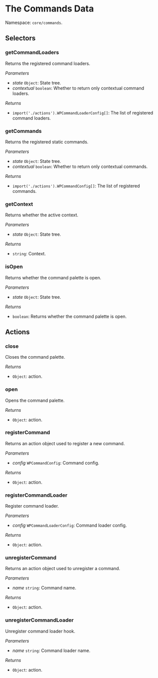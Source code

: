# The Commands Data

Namespace: `core/commands`.

## Selectors

<!-- START TOKEN(Autogenerated selectors|../../../packages/commands/src/store/selectors.js) -->

### getCommandLoaders

Returns the registered command loaders.

_Parameters_

- _state_ `Object`: State tree.
- _contextual_ `boolean`: Whether to return only contextual command loaders.

_Returns_

- `import('./actions').WPCommandLoaderConfig[]`: The list of registered command loaders.

### getCommands

Returns the registered static commands.

_Parameters_

- _state_ `Object`: State tree.
- _contextual_ `boolean`: Whether to return only contextual commands.

_Returns_

- `import('./actions').WPCommandConfig[]`: The list of registered commands.

### getContext

Returns whether the active context.

_Parameters_

- _state_ `Object`: State tree.

_Returns_

- `string`: Context.

### isOpen

Returns whether the command palette is open.

_Parameters_

- _state_ `Object`: State tree.

_Returns_

- `boolean`: Returns whether the command palette is open.

<!-- END TOKEN(Autogenerated selectors|../../../packages/commands/src/store/selectors.js) -->

## Actions

<!-- START TOKEN(Autogenerated actions|../../../packages/commands/src/store/actions.js) -->

### close

Closes the command palette.

_Returns_

- `Object`: action.

### open

Opens the command palette.

_Returns_

- `Object`: action.

### registerCommand

Returns an action object used to register a new command.

_Parameters_

- _config_ `WPCommandConfig`: Command config.

_Returns_

- `Object`: action.

### registerCommandLoader

Register command loader.

_Parameters_

- _config_ `WPCommandLoaderConfig`: Command loader config.

_Returns_

- `Object`: action.

### unregisterCommand

Returns an action object used to unregister a command.

_Parameters_

- _name_ `string`: Command name.

_Returns_

- `Object`: action.

### unregisterCommandLoader

Unregister command loader hook.

_Parameters_

- _name_ `string`: Command loader name.

_Returns_

- `Object`: action.

<!-- END TOKEN(Autogenerated actions|../../../packages/commands/src/store/actions.js) -->
